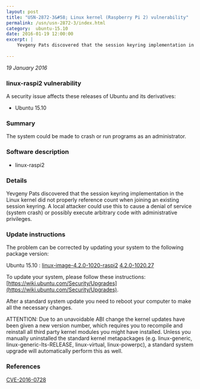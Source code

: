 ```yaml
---
layout: post
title: "USN-2872-3&#58; Linux kernel (Raspberry Pi 2) vulnerability"
permalink: /usn/usn-2872-3/index.html
category:  ubuntu-15.10
date: 2016-01-19 12:00:00
excerpt: |
    Yevgeny Pats discovered that the session keyring implementation in the Linux kernel did not properly reference count when joining an existing session keyring. A local attacker could use this to cause a denial of service (system crash) or possibly execute arbitrary code with administrative privileges. 
    
--- 
```

 
 

*19 January 2016*

### linux-raspi2 vulnerability

A security issue affects these releases of Ubuntu and its derivatives:

* Ubuntu 15.10

### Summary

The system could be made to crash or run programs as an administrator. 

### Software description

* linux-raspi2 

### Details

Yevgeny Pats discovered that the session keyring implementation in the Linux kernel did not properly reference count when joining an existing session keyring. A local attacker could use this to cause a denial of service (system crash) or possibly execute arbitrary code with administrative privileges. 

### Update instructions

The problem can be corrected by updating your system to the following package version:

Ubuntu 15.10
 : [linux-image-4.2.0-1020-raspi2](https://launchpad.net/ubuntu/+source/linux-raspi2) <span> [4.2.0-1020.27](https://launchpad.net/ubuntu/+source/linux-raspi2/4.2.0-1020.27) </span> 

To update your system, please follow these instructions: [https://wiki.ubuntu.com/Security/Upgrades](https://wiki.ubuntu.com/Security/Upgrades).

After a standard system update you need to reboot your computer to make all the necessary changes.

ATTENTION: Due to an unavoidable ABI change the kernel updates have been given a new version number, which requires you to recompile and reinstall all third party kernel modules you might have installed. Unless you manually uninstalled the standard kernel metapackages (e.g. linux-generic, linux-generic-lts-RELEASE, linux-virtual, linux-powerpc), a standard system upgrade will automatically perform this as well. 

### References

 
 [CVE-2016-0728](http://people.ubuntu.com/~ubuntu-security/cve/CVE-2016-0728)
 

